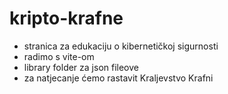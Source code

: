 # kripto-krafne
- stranica za edukaciju o kibernetičkoj sigurnosti
- radimo s vite-om
- library folder za json fileove
- za natjecanje ćemo rastavit Kraljevstvo Krafni
